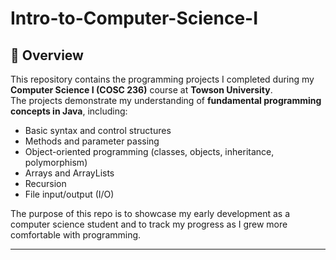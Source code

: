 # Intro-to-Computer-Science-I
## 📌 Overview
This repository contains the programming projects I completed during my **Computer Science I (COSC 236)** course at **Towson University**.  
The projects demonstrate my understanding of **fundamental programming concepts in Java**, including:

- Basic syntax and control structures  
- Methods and parameter passing  
- Object-oriented programming (classes, objects, inheritance, polymorphism)  
- Arrays and ArrayLists  
- Recursion  
- File input/output (I/O)

The purpose of this repo is to showcase my early development as a computer science student and to track my progress as I grew more comfortable with programming.

---
